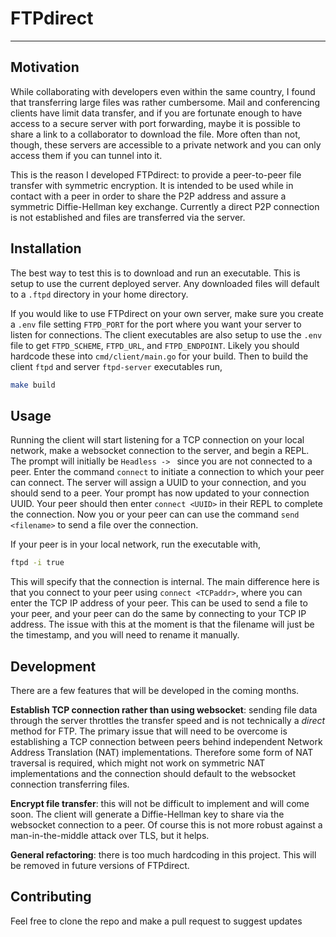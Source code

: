 # FTPdirect
---

## Motivation

While collaborating with developers even within the same country, I found that transferring large files was 
rather cumbersome.
Mail and conferencing clients have limit data transfer, and if you are fortunate enough to have access 
to a secure server with port forwarding, maybe it is possible to share a link to a collaborator to download the file.
More often than not, though, these servers are accessible to a private network and you can only 
access them if you can tunnel into it.

This is the reason I developed FTPdirect: to provide a peer-to-peer file transfer with symmetric encryption.
It is intended to be used while in contact with a peer in order to share the P2P address and assure 
a symmetric Diffie-Hellman key exchange.
Currently a direct P2P connection is not established and files are transferred via the server.

## Installation

The best way to test this is to download and run an executable.
This is setup to use the current deployed server.
Any downloaded files will default to a `.ftpd` directory in your home directory.

If you would like to use FTPdirect on your own server, make sure you create a `.env` file setting `FTPD_PORT`
for the port where you want your server to listen for connections.
The client executables are also setup to use the `.env` file to get `FTPD_SCHEME`, `FTPD_URL`, and `FTPD_ENDPOINT`.
Likely you should hardcode these into `cmd/client/main.go` for your build.
Then to build the client `ftpd` and server `ftpd-server` executables run,

```bash
make build
```

## Usage

Running the client will start listening for a TCP connection on your local network, make a websocket 
connection to the server, and begin a REPL.
The prompt will initially be `Headless -> ` since you are not connected to a peer.
Enter the command `connect` to initiate a connection to which your peer can connect.
The server will assign a UUID to your connection, and you should send to a peer.
Your prompt has now updated to your connection UUID.
Your peer should then enter `connect <UUID>` in their REPL to complete the connection.
Now you or your peer can can use the command `send <filename>` to send a file over the connection.

If your peer is in your local network, run the executable with,

```bash
ftpd -i true
```

This will specify that the connection is internal.
The main difference here is that you connect to your peer using `connect <TCPaddr>`, where 
you can enter the TCP IP address of your peer.
This can be used to send a file to your peer, and your peer can do the same by connecting to your TCP IP address.
The issue with this at the moment is that the filename will just be the timestamp, and you will need to 
rename it manually.

## Development

There are a few features that will be developed in the coming months.

**Establish TCP connection rather than using websocket**: sending file data through the server throttles the 
transfer speed and is not technically a *direct* method for FTP.
The primary issue that will need to be overcome is establishing a TCP connection between peers
behind independent Network Address Translation (NAT) implementations.
Therefore some form of NAT traversal is required, which might not work on symmetric NAT implementations and 
the connection should default to the websocket connection transferring files.

**Encrypt file transfer**: this will not be difficult to implement and will come soon.
The client will generate a Diffie-Hellman key to share via the websocket connection to a peer.
Of course this is not more robust against a man-in-the-middle attack over TLS, but it helps.

**General refactoring**: there is too much hardcoding in this project.
This will be removed in future versions of FTPdirect.

## Contributing

Feel free to clone the repo and make a pull request to suggest updates

